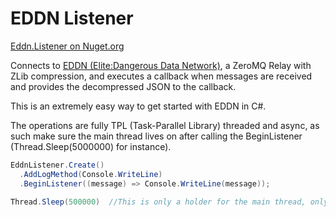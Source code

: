 # EDDN Listener 

[Eddn.Listener on Nuget.org](https://www.nuget.org/packages/Eddn.Listener/)

Connects to [EDDN (Elite:Dangerous Data Network)](https://github.com/jamesremuscat/EDDN), a ZeroMQ Relay with ZLib compression, and executes a callback when messages are received and provides the decompressed JSON to the callback.

This is an extremely easy way to get started with EDDN in C#. 

The operations are fully TPL (Task-Parallel Library) threaded and async, as such make sure the main thread lives on after calling the BeginListener (Thread.Sleep(5000000) for instance).


```csharp
EddnListener.Create()
  .AddLogMethod(Console.WriteLine)
  .BeginListener((message) => Console.WriteLine(message));
  
Thread.Sleep(500000)  //This is only a holder for the main thread, only necessary in console apps that do nothing else.
```
